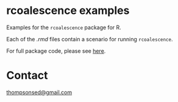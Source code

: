 # rcoalescence examples

Examples for the `rcoalescence` package for R.

Each of the *.rmd* files contain a scenario for running `rcoalescence`.

For full package code, please see [here](https://github.com/thompsonsed/rcoalescence.git).

# Contact

thompsonsed@gmail.com